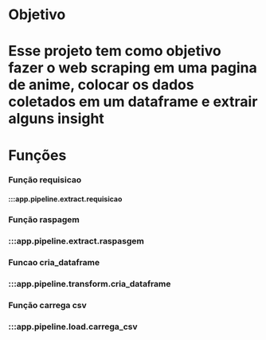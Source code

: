 # Objetivo

# Esse projeto tem como objetivo fazer o web scraping em uma pagina de anime, colocar os dados coletados em um dataframe e extrair alguns insight


# Funções

### Função requisicao

#### :::app.pipeline.extract.requisicao

### Função raspagem
### :::app.pipeline.extract.raspasgem


### Funcao cria_dataframe

### :::app.pipeline.transform.cria_dataframe

### Função carrega csv

### :::app.pipeline.load.carrega_csv